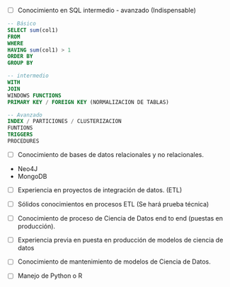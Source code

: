 

- [ ] Conocimiento en SQL intermedio - avanzado (Indispensable)

```sql
-- Básico
SELECT sum(col1)
FROM
WHERE
HAVING sum(col1) > 1
ORDER BY
GROUP BY
```

```sql
-- intermedio
WITH
JOIN
WINDOWS FUNCTIONS
PRIMARY KEY / FOREIGN KEY (NORMALIZACION DE TABLAS)
```

```sql
-- Avanzado
INDEX / PARTICIONES / CLUSTERIZACION
FUNTIONS
TRIGGERS
PROCEDURES
```


- [ ] Conocimiento de bases de datos relacionales y no relacionales.
- Neo4J
- MongoDB

- [ ] Experiencia en proyectos de integración de datos. (ETL)
- [ ] Sólidos conocimientos en procesos ETL (Se hará prueba técnica)

- [ ] Conocimiento de proceso de Ciencia de Datos end to end (puestas en producción).
- [ ] Experiencia previa en puesta en producción de modelos de ciencia de datos
- [ ] Conocimiento de mantenimiento de modelos de Ciencia de Datos.
- [ ] Manejo de Python o R

